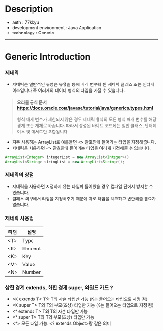 
# Description
- auth : 77kkyu
- development environment : Java Application
- technology : Generic

---

# Generic Introduction

### 제네릭 
- 제네릭은 일반적인 유형은 유형을 통해 매개 변수화 된 제네릭 클래스 또는 인터페이스입니다 즉 여러개의 데이터 형식의 타입을 가질 수 있습니다.

> #### 오라클 공식 문서 https://docs.oracle.com/javase/tutorial/java/generics/types.html
> 
>형식 매개 변수가 제한되지 않은 경우 제네릭 형식의 모든 형식 매개 변수를 해당 경계 또는 개체로 바꿉니다. 따라서 생성된 바이트 코드에는 일반 클래스, 인터페이스 및 메서드만 포함됩니다

- 자주 사용하는 ArrayList로 예를들면 <> 괄호안에 들어가는 타입을 지정해줍니다.
- 제네릭을 사용하면 <> 괄호안에 들어가는 타입을 여러개 지정해줄 수 있습니다.

``` java
ArrayList<Integer> integerList = new ArrayList<Integer>();
ArrayList<String> stringList = new ArrayList<String>();
```

### 제네릭의 장점

- 제네릭을 사용하면 지정하지 않는 타입이 들어왔을 경우 컴파일 단에서 방지할 수 있습니다.
- 클래스 외부에서 타입을 지정해주기 때문에 따로 타입을 체크하고 변환해줄 필요가 없습니다.

### 제네릭 사용법
|타입|설명|
|------|-----|
|&#60;T>|Type|
|&#60;E>|Element|
|&#60;K>|Key|
|&#60;V>|Value|
|&#60;N>|Number|

### 상한 경계 extends, 하한 경계 super, 와일드 카드 ?
- &#60;K extends T>   T와 T의 자손 타입만 가능 (K는 들어오는 타입으로 지정 됨)
- &#60;K super T>	    T와 T의 부모(조상) 타입만 가능 (K는 들어오는 타입으로 지정 됨)
- &#60;? extends T>	T와 T의 자손 타입만 가능
- &#60;? super T>	    T와 T의 부모(조상) 타입만 가능
- &#60;?>		        모든 타입 가능. <? extends Object>랑 같은 의미